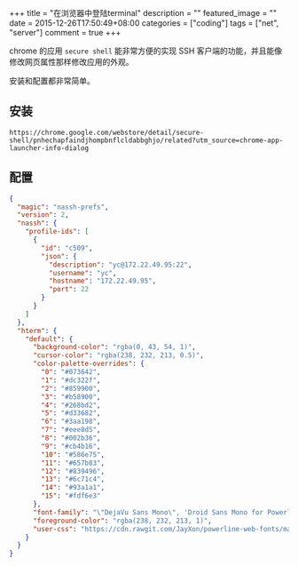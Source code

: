 +++
title = "在浏览器中登陆terminal"
description = ""
featured_image = ""
date = 2015-12-26T17:50:49+08:00
categories = ["coding"]
tags = ["net", "server"]
comment = true
+++

chrome 的应用 `secure shell` 能非常方便的实现 SSH 客户端的功能，并且能像修改网页属性那样修改应用的外观。

安装和配置都非常简单。

<!--more-->

## 安装

```
https://chrome.google.com/webstore/detail/secure-shell/pnhechapfaindjhompbnflcldabbghjo/related?utm_source=chrome-app-launcher-info-dialog
```

## 配置

```json
{
  "magic": "nassh-prefs",
  "version": 2,
  "nassh": {
    "profile-ids": [
      {
        "id": "c509",
        "json": {
          "description": "yc@172.22.49.95:22",
          "username": "yc",
          "hostname": "172.22.49.95",
          "port": 22
        }
      }
    ]
  },
  "hterm": {
    "default": {
      "background-color": "rgba(0, 43, 54, 1)",
      "cursor-color": "rgba(238, 232, 213, 0.5)",
      "color-palette-overrides": {
        "0": "#073642",
        "1": "#dc322f",
        "2": "#859900",
        "3": "#b58900",
        "4": "#268bd2",
        "5": "#d33682",
        "6": "#3aa198",
        "7": "#eee8d5",
        "8": "#002b36",
        "9": "#cb4b16",
        "10": "#586e75",
        "11": "#657b83",
        "12": "#839496",
        "13": "#6c71c4",
        "14": "#93a1a1",
        "15": "#fdf6e3"
      },
      "font-family": "\"DejaVu Sans Mono\", 'Droid Sans Mono for Powerline', PowerlineSymbols",
      "foreground-color": "rgba(238, 232, 213, 1)",
      "user-css": "https://cdn.rawgit.com/JayXon/powerline-web-fonts/master/DroidSansMono.css"
    }
  }
}
```
